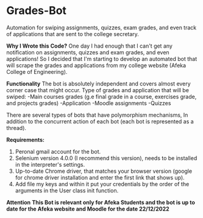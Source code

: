 # Grades-Bot
Automation for swiping assignments, quizzes, exam grades, and even track of applications that are sent to the college secretary.

**Why I Wrote this Code?**
One day I had enough that I can't get any notification on assignments, quizzes and exam grades, and even applications!
So I decided that  I'm starting to develop an automated bot that will scrape the grades and applications from my college website (Afeka College of Engineering).

**Functionality**
The bot is absolutely independent and covers almost every corner case that might occur.
Type of grades and application that will be swiped:
-Main courses grades (g.e final grade in a course, exercises grade, and projects grades)
-Application
-Moodle assignments
-Quizzes

There are several types of bots that have polymorphism mechanisms, In addition to the concurrent action of each bot (each bot is represented as a thread).

**Requirements:**
1. Peronal gmail account for the bot.
2. Selenium version 4.0.0 (I recommend this version), needs to be installed in the interpreter's settings.
3. Up-to-date Chrome driver, that matches your browser version (google for chrome driver installation and enter the first link that shows up).
4. Add file my keys and within it put your credentials by the order of the arguments in the User class init function.

**Attention**
**This Bot is relevant only for Afeka Students and the bot is up to date for the Afeka website and Moodle for the date 22/12/2022** 
